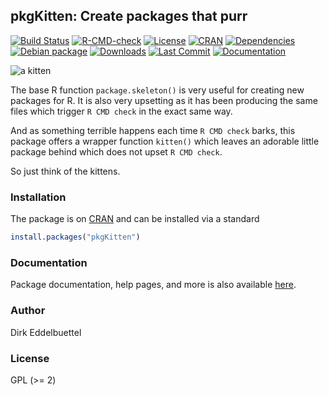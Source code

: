 ## pkgKitten: Create packages that purr 

[![Build Status](https://travis-ci.org/eddelbuettel/pkgkitten.svg)](https://travis-ci.org/eddelbuettel/pkgkitten) 
[![R-CMD-check](https://github.com/eddelbuettel/pkgkitten/workflows/R-CMD-check/badge.svg)](https://github.com/eddelbuettel/pkgkitten/actions?query=workflow%3AR-CMD-check)
[![License](https://img.shields.io/badge/license-GPL%20%28%3E=%202%29-brightgreen.svg?style=flat)](https://www.gnu.org/licenses/gpl-2.0.html) 
[![CRAN](https://www.r-pkg.org/badges/version/pkgKitten)](https://cran.r-project.org/package=pkgKitten) 
[![Dependencies](https://tinyverse.netlify.com/badge/pkgKitten)](https://cran.r-project.org/package=pkgKitten) 
[![Debian package](https://img.shields.io/debian/v/r-cran-pkgkitten/sid?color=brightgreen)](https://packages.debian.org/sid/r-cran-pkgkitten)
[![Downloads](https://cranlogs.r-pkg.org/badges/pkgKitten?color=brightgreen)](https://www.r-pkg.org/pkg/pkgKitten) 
[![Last Commit](https://img.shields.io/github/last-commit/eddelbuettel/pkgkitten)](https://github.com/eddelbuettel/pkgkitten)
[![Documentation](https://img.shields.io/badge/documentation-is_here-blue)](https://eddelbuettel.github.io/pkgkitten/)

![a kitten](http://2.bp.blogspot.com/-rUsj-zdsAls/UY81UzuYHsI/AAAAAAAAAJA/QMiiNxYuvdI/s1600/burmilla-kitten.png)

The base R function `package.skeleton()` is very useful for creating new
packages for R. It is also very upsetting as it has been producing the same
files which trigger `R CMD check` in the exact same way.

And as something terrible happens each time `R CMD check` barks, this package
offers a wrapper function `kitten()` which leaves an adorable little package
behind which does not upset `R CMD check`.

So just think of the kittens.

### Installation

The package is on [CRAN](https://cran.r-project.org) and can be installed
via a standard

```r
install.packages("pkgKitten")
```

### Documentation

Package documentation, help pages, and more is also available
[here](https://eddelbuettel.github.io/pkgkitten/).

### Author

Dirk Eddelbuettel

### License

GPL (>= 2)

